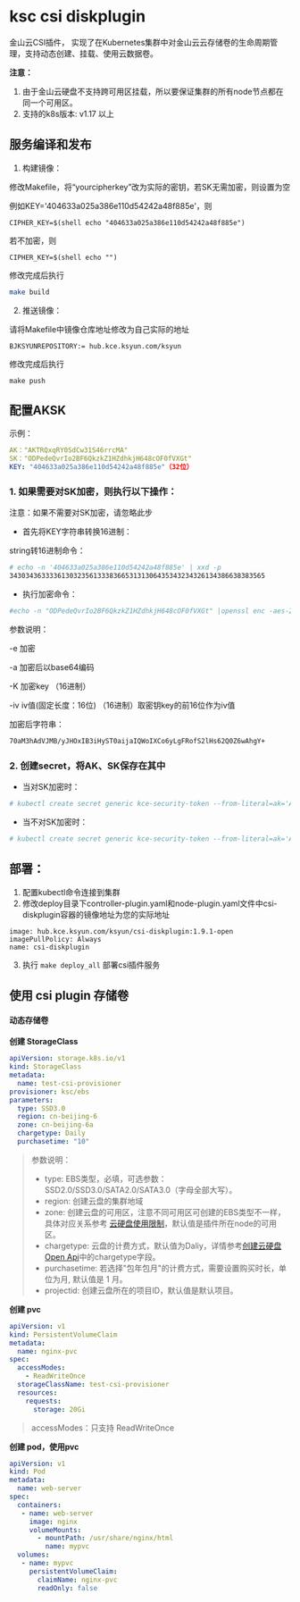 # ksc csi diskplugin

金山云CSI插件， 实现了在Kubernetes集群中对金山云云存储卷的生命周期管理，支持动态创建、挂载、使用云数据卷。

**注意：** 
1. 由于金山云硬盘不支持跨可用区挂载，所以要保证集群的所有node节点都在同一个可用区。
2. 支持的k8s版本: v1.17 以上

## 服务编译和发布

1. 构建镜像： 

修改Makefile，将“yourcipherkey”改为实际的密钥，若SK无需加密，则设置为空

例如KEY='404633a025a386e110d54242a48f885e'，则
```
CIPHER_KEY=$(shell echo "404633a025a386e110d54242a48f885e")
```
若不加密，则
```
CIPHER_KEY=$(shell echo "")
```
修改完成后执行
```sh
make build
```    
2. 推送镜像：

请将Makefile中镜像仓库地址修改为自己实际的地址
```
BJKSYUNREPOSITORY:= hub.kce.ksyun.com/ksyun
```
修改完成后执行
```
make push
```

## 配置AKSK
示例：
```yaml
AK："AKTRQxqRY0SdCw31S46rrcMA"
SK："ODPedeQvrIo2BF6QkzkZ1HZdhkjH648cOF0fVXGt"
KEY: "404633a025a386e110d54242a48f885e"（32位）
```
### 1. 如果需要对SK加密，则执行以下操作：
注意：如果不需要对SK加密，请忽略此步

* 首先将KEY字符串转换16进制：

string转16进制命令：
```sh
# echo -n '404633a025a386e110d54242a48f885e' | xxd -p
3430343633336130323561333836653131306435343234326134386638383565
```
* 执行加密命令：
```sh
#echo -n "ODPedeQvrIo2BF6QkzkZ1HZdhkjH648cOF0fVXGt" |openssl enc -aes-256-cbc -e -a -K 3430343633336130323561333836653131306435343234326134386638383565 -iv 34303436333361303235613338366531
```
参数说明：

-e 加密

-a  加密后以base64编码

-K 加密key （16进制）

-iv iv值(固定长度：16位)   （16进制）取密钥key的前16位作为iv值

加密后字符串：
```sh
70aM3hAdVJMB/yJHOxIB3iHyST0aijaIQWoIXCo6yLgFRofS2lHs62Q0Z6wAhgY+
```

### 2. 创建secret，将AK、SK保存在其中
* 当对SK加密时：
```sh
# kubectl create secret generic kce-security-token --from-literal=ak='AKTRQxqRY0SdCw31S46rrcMA' --from-literal=sk='70aM3hAdVJMB/yJHOxIB3iHyST0aijaIQWoIXCo6yLgFRofS2lHs62Q0Z6wAhgY+' --from-literal=cipher='aes256+base64' -n kube-system
```
* 当不对SK加密时：
```sh
# kubectl create secret generic kce-security-token --from-literal=ak='AKTRQxqRY0SdCw31S46rrcMA' --from-literal=sk='ODPedeQvrIo2BF6QkzkZ1HZdhkjH648cOF0fVXGt' -n kube-system
```

## 部署：
1. 配置kubectl命令连接到集群
2. 修改deploy目录下controller-plugin.yaml和node-plugin.yaml文件中csi-diskplugin容器的镜像地址为您的实际地址
```
image: hub.kce.ksyun.com/ksyun/csi-diskplugin:1.9.1-open
imagePullPolicy: Always
name: csi-diskplugin
```
3. 执行 `make deploy_all` 部署csi插件服务

## 使用 csi plugin 存储卷

#### 动态存储卷

**创建 StorageClass**

```yaml
apiVersion: storage.k8s.io/v1
kind: StorageClass
metadata:
  name: test-csi-provisioner
provisioner: ksc/ebs
parameters:
  type: SSD3.0
  region: cn-beijing-6
  zone: cn-beijing-6a
  chargetype: Daily
  purchasetime: "10"
```
> 参数说明： 
> - type: EBS类型，必填，可选参数：SSD2.0/SSD3.0/SATA2.0/SATA3.0（字母全部大写）。
> - region: 创建云盘的集群地域
> - zone: 创建云盘的可用区，注意不同可用区可创建的EBS类型不一样，具体对应关系参考 [云硬盘使用限制](https://docs.ksyun.com/documents/5423)，默认值是插件所在node的可用区。
> - chargetype: 云盘的计费方式，默认值为Daliy，详情参考[创建云硬盘Open Api](https://docs.ksyun.com/documents/5446)中的chargetype字段。
> - purchasetime: 若选择"包年包月"的计费方式，需要设置购买时长，单位为月, 默认值是 1 月。
> - projectid: 创建云盘所在的项目ID，默认值是默认项目。


**创建 pvc**
```yaml
apiVersion: v1
kind: PersistentVolumeClaim
metadata:
  name: nginx-pvc
spec:
  accessModes:
    - ReadWriteOnce
  storageClassName: test-csi-provisioner 
  resources:
    requests:
      storage: 20Gi
```
> accessModes：只支持 ReadWriteOnce

**创建 pod，使用pvc**

```yaml
apiVersion: v1
kind: Pod
metadata:
  name: web-server
spec:
  containers:
   - name: web-server
     image: nginx 
     volumeMounts:
       - mountPath: /usr/share/nginx/html
         name: mypvc
  volumes:
   - name: mypvc
     persistentVolumeClaim:
       claimName: nginx-pvc
       readOnly: false
```
